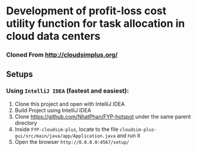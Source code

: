 # Development of profit-loss cost utility function for task allocation in cloud data centers 

### Cloned From http://cloudsimplus.org/

## Setups

### Using ```IntelliJ IDEA``` (fastest and easiest):

1. Clone this project and open with IntelliJ IDEA
2. Build Project using IntelliJ IDEA
3. Clone https://github.com/NhatPhan/FYP-hotspot under the same parent directory
4. Inside ```FYP-cloudsim-plus```, locate to the file ```cloudsim-plus-gui/src/main/java/app/Application.java``` and run it
5. Open the browser ```http://0.0.0.0:4567/setup/```
